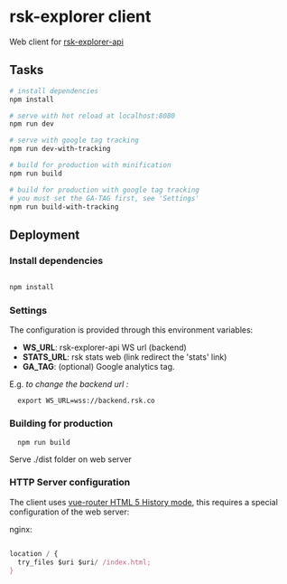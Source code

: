 # rsk-explorer client

  Web client for [rsk-explorer-api](https://github.com/rsksmart/rsk-explorer-api)

## Tasks

``` bash
# install dependencies
npm install

# serve with hot reload at localhost:8080
npm run dev

# serve with google tag tracking
npm run dev-with-tracking

# build for production with minification
npm run build

# build for production with google tag tracking
# you must set the GA-TAG first, see 'Settings'
npm run build-with-tracking

```

## Deployment

### Install dependencies

  ``` bash

  npm install

  ```

### Settings

The configuration is provided through this environment variables:

- **WS_URL**: rsk-explorer-api WS url (backend)
- **STATS_URL**: rsk stats web (link redirect the 'stats' link)
- **GA_TAG**: (optional) Google analytics tag.

E.g. *to change the backend url :*

``` shell
  export WS_URL=wss://backend.rsk.co
```

### Building for production

``` shell
  npm run build
```

Serve ./dist folder on web server

### HTTP Server configuration

  The client uses [vue-router HTML 5 History mode](https://router.vuejs.org/en/essentials/history-mode.html), this requires a special configuration of the web server:

 nginx:

``` javascript

location / {
  try_files $uri $uri/ /index.html;
}
```
